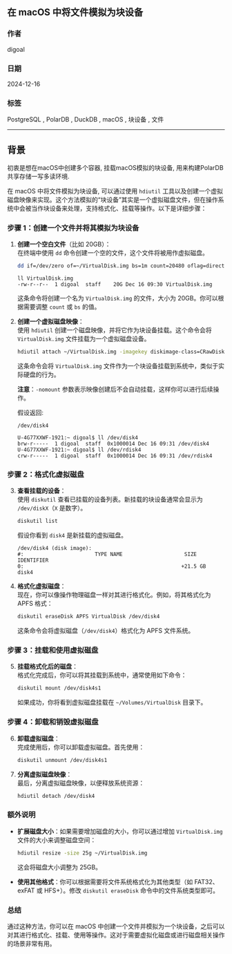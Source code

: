 ## 在 macOS 中将文件模拟为块设备  
                          
### 作者                          
digoal                          
                          
### 日期                          
2024-12-16                          
                          
### 标签                          
PostgreSQL , PolarDB , DuckDB , macOS , 块设备 , 文件    
                     
----                     
                      
## 背景    
初衷是想在macOS中创建多个容器, 挂载macOS模拟的块设备, 用来构建PolarDB 共享存储一写多读环境.    
  
在 macOS 中将文件模拟为块设备, 可以通过使用 `hdiutil` 工具以及创建一个虚拟磁盘映像来实现。这个方法模拟的“块设备”其实是一个虚拟磁盘文件，但在操作系统中会被当作块设备来处理，支持格式化、挂载等操作。以下是详细步骤：  
  
### 步骤 1：创建一个文件并将其模拟为块设备  
  
1. **创建一个空白文件**（比如 20GB）：  
   在终端中使用 `dd` 命令创建一个空的文件，这个文件将被用作虚拟磁盘。  
  
   ```bash  
   dd if=/dev/zero of=~/VirtualDisk.img bs=1m count=20480 oflag=direct   
   ```  
  
   ```  
   ll VirtualDisk.img   
   -rw-r--r--  1 digoal  staff    20G Dec 16 09:30 VirtualDisk.img  
   ```  
  
   这条命令将创建一个名为 `VirtualDisk.img` 的文件，大小为 20GB。你可以根据需要调整 `count` 或 `bs` 的值。  
  
2. **创建一个虚拟磁盘映像**：  
   使用 `hdiutil` 创建一个磁盘映像，并将它作为块设备挂载。这个命令会将 `VirtualDisk.img` 文件挂载为一个虚拟磁盘设备。  
  
   ```bash  
   hdiutil attach ~/VirtualDisk.img -imagekey diskimage-class=CRawDiskImage -nomount  
   ```  
  
   这条命令会将 `VirtualDisk.img` 文件作为一个块设备挂载到系统中，类似于实际硬盘的行为。  
  
   **注意**：`-nomount` 参数表示映像创建后不会自动挂载，这样你可以进行后续操作。  
  
   假设返回:   
   ```  
   /dev/disk4  
  
   U-4G77XXWF-1921:~ digoal$ ll /dev/disk4  
   brw-r-----  1 digoal  staff  0x1000014 Dec 16 09:31 /dev/disk4  
   U-4G77XXWF-1921:~ digoal$ ll /dev/rdisk4  
   crw-r-----  1 digoal  staff  0x1000014 Dec 16 09:31 /dev/rdisk4  
   ```  
  
### 步骤 2：格式化虚拟磁盘  
  
3. **查看挂载的设备**：  
   使用 `diskutil` 查看已挂载的设备列表。新挂载的块设备通常会显示为 `/dev/diskX`（`X` 是数字）。  
  
   ```bash  
   diskutil list  
   ```  
  
   假设你看到 `disk4` 是新挂载的虚拟磁盘。  
     
   ```  
   /dev/disk4 (disk image):  
   #:                       TYPE NAME                    SIZE       IDENTIFIER  
   0:                                                   +21.5 GB    disk4  
   ```  
  
4. **格式化虚拟磁盘**：  
   现在，你可以像操作物理磁盘一样对其进行格式化。例如，将其格式化为 APFS 格式：  
  
   ```bash  
   diskutil eraseDisk APFS VirtualDisk /dev/disk4  
   ```  
  
   这条命令会将虚拟磁盘（`/dev/disk4`）格式化为 APFS 文件系统。  
  
### 步骤 3：挂载和使用虚拟磁盘  
  
5. **挂载格式化后的磁盘**：  
   格式化完成后，你可以将其挂载到系统中，通常使用如下命令：  
  
   ```bash  
   diskutil mount /dev/disk4s1  
   ```  
  
   如果成功，你将看到虚拟磁盘挂载在 `~/Volumes/VirtualDisk` 目录下。  
  
### 步骤 4：卸载和销毁虚拟磁盘  
  
6. **卸载虚拟磁盘**：  
   完成使用后，你可以卸载虚拟磁盘。首先使用：  
  
   ```bash  
   diskutil unmount /dev/disk4s1  
   ```  
  
7. **分离虚拟磁盘映像**：  
   最后，分离虚拟磁盘映像，以便释放系统资源：  
  
   ```bash  
   hdiutil detach /dev/disk4  
   ```  
  
### 额外说明  
  
- **扩展磁盘大小**：如果需要增加磁盘的大小，你可以通过增加 `VirtualDisk.img` 文件的大小来调整磁盘空间：  
    
  ```bash  
  hdiutil resize -size 25g ~/VirtualDisk.img  
  ```  
  
  这会将磁盘大小调整为 25GB。  
  
- **使用其他格式**：你可以根据需要将文件系统格式化为其他类型（如 FAT32、exFAT 或 HFS+）。修改 `diskutil eraseDisk` 命令中的文件系统类型即可。  
  
### 总结  
  
通过这种方法，你可以在 macOS 中创建一个文件并模拟为一个块设备，之后可以对其进行格式化、挂载、使用等操作。这对于需要虚拟化磁盘或进行磁盘相关操作的场景非常有用。  
      
  
